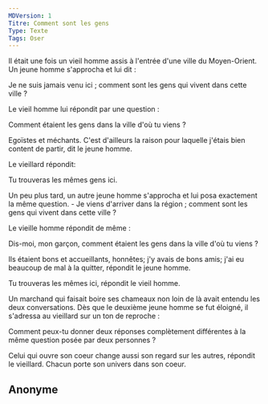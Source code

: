 ```yaml
---
MDVersion: 1
Titre: Comment sont les gens
Type: Texte
Tags: Oser
---
```

Il était une fois un vieil homme assis à l'entrée d'une ville du Moyen-Orient.
Un jeune homme s'approcha et lui dit :

Je ne suis jamais venu ici ; comment sont les gens qui vivent dans cette ville ?

Le vieil homme lui répondit par une question :

Comment étaient les gens dans la ville d'où tu viens ?

Egoïstes et méchants. C'est d'ailleurs la raison pour laquelle j'étais bien content de partir, dit le jeune homme.

Le vieillard répondit:

Tu trouveras les mêmes gens ici.

Un peu plus tard, un autre jeune homme s'approcha et lui posa exactement la même question. - Je viens d'arriver dans la région ; comment sont les gens qui vivent dans cette ville ?

Le vieille homme répondit de même :

Dis-moi, mon garçon, comment étaient les gens dans la ville d'où tu viens ?

Ils étaient bons et accueillants, honnêtes; j'y avais de bons amis; j'ai eu beaucoup de mal à la quitter, répondit le jeune homme.

Tu trouveras les mêmes ici, répondit le vieil homme.

Un marchand qui faisait boire ses chameaux non loin de là avait entendu les deux conversations. Dès que le deuxième jeune homme se fut éloigné, il s'adressa au vieillard sur un ton de reproche :

Comment peux-tu donner deux réponses complètement différentes à la même question posée par deux personnes ?

Celui qui ouvre son coeur change aussi son regard sur les autres, répondit le vieillard. Chacun porte son univers dans son coeur.

Anonyme
---
